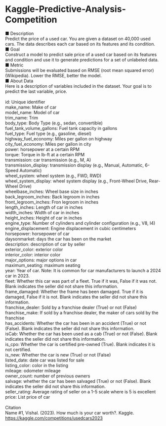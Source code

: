 # Kaggle-Predictive-Analysis-Competition
■ Description<br />
Predict the price of a used car. You are given a dataset on 40,000 used cars. The data describes each car based on its features and its condition.<br />
■ Goal<br />
Construct a model to predict sale price of a used car based on its features and condition and use it to generate predictions for a set of unlabeled data.<br />
■ Metric<br />
Submissions will be evaluated based on RMSE (root mean squared error) (Wikipedia). Lower the RMSE, better the model.<br />
■ About Data<br />
Here is a description of variables included in the dataset. Your goal is to predict the last variable, price.<br />
<br />
id: Unique identifier<br />
make_name: Make of car<br />
model_name: Model of car<br />
trim_name: Trim<br />
body_type: Body Type (e.g., sedan, convertible)<br />
fuel_tank_volume_gallons: Fuel tank capacity in gallons<br />
fuel_type: Fuel type (e.g., gasoline, diesel)<br />
highway_fuel_economy: Miles per gallon on highway<br />
city_fuel_economy: Miles per gallon in city<br />
power: horsepower at a certain RPM<br />
torque: Torque in lb-ft at a certain RPM<br />
transmission: car transmission (e.g., M, A)<br />
transmission_display: transmission display (e.g., Manual, Automatic, 6-Speed Automatic)<br />
wheel_system: wheel system (e.g., FWD, RWD)<br />
wheel_system_display: wheel system display (e.g., Front-Wheel Drive, Rear-Wheel Drive)<br />
wheelbase_inches: Wheel base size in inches<br />
back_legroom_inches: Back legroom in inches<br />
front_legroom_inches: Fron legroom in inches<br />
length_inches: Length of car in inches<br />
width_inches: Width of car in inches<br />
height_inches: Height of car in inches<br />
engine_type: Number of cylinders and cylinder configuration (e.g., V8, I4)<br />
engine_displacement: Engine displacement in cubic centimeters<br />
horsepower: horsepower of car<br />
daysonmarket: days the car has been on the market<br />
description: description of car by seller<br />
exterior_color: exterior color<br />
interior_color: interior color<br />
major_options: major options in car<br />
maximum_seating: maximum seating<br />
year: Year of car. Note: It is common for car manufacturers to launch a 2024 car in 2023.<br />
fleet: Whether this car was part of a fleet. True if it was, False if it was not. Blank indicates the seller did not share this information.<br />
frame_damaged: Whether the frame has been damaged. True if it is damaged, False if it is not. Blank indicates the seller did not share this information.<br />
franchise_dealer: Sold by a franchise dealer (True) or not (False)<br />
franchise_make: If sold by a franchise dealer, the maker of cars sold by the franchise<br />
has_accidents: Whether the car has been in an accident (True) or not (False). Blank indicates the seller did not share this information.<br />
isCab: Whether the car has been used as a cab (True) or not (False). Blank indicates the seller did not share this information.<br />
is_cpo: Whether the car is certified pre-owned (True). Blank indicates it is not certified.<br />
is_new: Whether the car is new (True) or not (False)<br />
listed_date: date car was listed for sale<br />
listing_color: color in the listing<br />
mileage: odometer mileage<br />
owner_count: number of previous owners<br />
salvage: whether the car has been salvaged (True) or not (False). Blank indicates the seller did not share this information.<br />
seller_rating: Average rating of seller on a 1-5 scale where is 5 is excellent<br />
price: List price of car<br />
<br />
Citation<br />
Name #1, Vishal. (2023). How much is your car worth?. Kaggle. https://kaggle.com/competitions/usedcars2023
